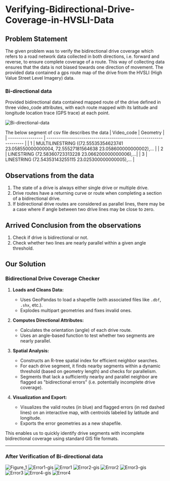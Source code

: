 # Verifying-Bidirectional-Drive-Coverage-in-HVSLI-Data

## Problem Statement
The given problem was to verify the bidirectional drive coverage which refers to a road network data collected in both directions, i.e. forward and reverse, to ensure complete coverage of a route. This way of collecting data ensures that the data is not biased towards one direction of movement. The provided data contained a gps route map of the drive from the HVSLI (High Value Street Level Imagery) data.  

### Bi-directional data
Provided bidirectional data contained mapped route of the drive defined in three video_code attributes, with each route mapped with its latitude and longitude location trace (GPS trace) at each point.
<br>

![Bi-directional-data](https://github.com/user-attachments/assets/c06d1ea4-4cdf-4a81-9c15-ab50be1f3fc8)
<br>

The below segment of csv file describes the data
| Video_code            | Geometry                                                               |
| ----------------- | ------------------------------------------------------------------ |
| 1 | MULTILINESTRING ((72.55535354623741 23.058550000000004, 72.55527181564638 23.058600000000002),... |
| 2 | LINESTRING (72.58360723313228 23.066200000000006),...|
| 3 | LINESTRING (72.54353143255115 23.025300000000005),... |

## Observations from the data
1. The state of a drive is always either single drive or multiple drive.
2. Drive routes have a returning curve or route when completing a section of a bidirectional drive.
3. If bidirectional drive routes are considered as parallel lines, there may be a case where if angle between two drive lines may be close to zero.

## Arrived Conclusion from the observations
1. Check if drive is bidirectional or not.
2. Check whether two lines are nearly parallel within a given angle threshold.

## Our Solution 

### Bidirectional Drive Coverage Checker

1. **Loads and Cleans Data:**  
   - Uses GeoPandas to load a shapefile (with associated files like `.dbf`, `.shx`, etc.).
   - Explodes multipart geometries and fixes invalid ones.

2. **Computes Directional Attributes:**  
   - Calculates the orientation (angle) of each drive route.
   - Uses an angle-based function to test whether two segments are nearly parallel.

3. **Spatial Analysis:**  
   - Constructs an R-tree spatial index for efficient neighbor searches.
   - For each drive segment, it finds nearby segments within a dynamic threshold (based on geometry length) and checks for parallelism.  
   - Segments that lack a sufficiently nearby and parallel neighbor are flagged as "bidirectional errors" (i.e. potentially incomplete drive coverage).

4. **Visualization and Export:**  
   - Visualizes the valid routes (in blue) and flagged errors (in red dashed lines) on an interactive map, with centroids labeled by latitude and longitude.
   - Exports the error geometries as a new shapefile.

This enables us to quickly identify drive segments with incomplete bidirectional coverage using standard GIS file formats.

---

### After Verification of Bi-directional data
![Figure_1](https://github.com/user-attachments/assets/2f65b83f-17c6-47ce-8e77-87c6125ec0f3)
![Error1-gis](https://github.com/user-attachments/assets/81a61ce6-5b35-46f5-ba74-8c4631318e0f)
![Error1](https://github.com/user-attachments/assets/572a5cd4-9807-4e50-86eb-0aa7daa6c0b4)
![Error2-gis](https://github.com/user-attachments/assets/22c818ba-0be0-445a-bf55-ac71224b19d3)
![Error2](https://github.com/user-attachments/assets/c43e822c-1e4e-4f04-8948-8f35818467a2)
![Error3-gis](https://github.com/user-attachments/assets/21de09dd-4936-4475-9249-13ddc87e7037)
![Error3](https://github.com/user-attachments/assets/12ca222b-c9f2-4145-bc71-9a95eaba8014)
![Error4-gis](https://github.com/user-attachments/assets/37f9e205-4126-4677-b71e-63bec775371f)
![Error4](https://github.com/user-attachments/assets/551f76d7-2704-4a9b-b29c-9473aea6ec42)
